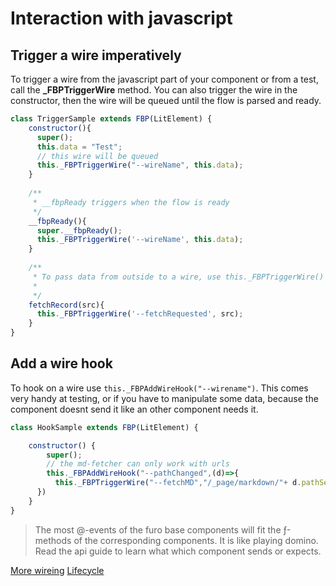 # Interaction with javascript


## Trigger a wire imperatively

To trigger a wire from the javascript part of your component or from a test, call the **_FBPTriggerWire** method.
You can also trigger the wire in the constructor, then the wire will be queued until the flow is parsed and ready.
 
```js
class TriggerSample extends FBP(LitElement) {
    constructor(){
      super();
      this.data = "Test";
      // this wire will be queued
      this._FBPTriggerWire("--wireName", this.data);
    }
    
    /**
     * __fbpReady triggers when the flow is ready
     */
    __fbpReady(){
      super.__fbpReady();
      this._FBPTriggerWire('--wireName', this.data);
    }
    
    /**
     * To pass data from outside to a wire, use this._FBPTriggerWire()
     * 
     */
    fetchRecord(src){
      this._FBPTriggerWire('--fetchRequested', src);
    }
}
``` 


## Add a wire hook
To hook on a wire use `this._FBPAddWireHook("--wirename")`. This comes very handy at testing, or if you have to manipulate some 
data, because the component doesnt send it like an other component needs it.

```javascript
class HookSample extends FBP(LitElement) {

    constructor() {
        super();
        // the md-fetcher can only work with urls
        this._FBPAddWireHook("--pathChanged",(d)=>{
          this._FBPTriggerWire("--fetchMD","/_page/markdown/"+ d.pathSegments[0] + ".md");         
      })
    }
}
```

> The most @-events of the furo base components will fit the ƒ-methods of the corresponding components.
It is like playing domino. Read the api guide to learn what which component sends or expects.



<furo-horizontal-flex>
<a href="../fbp-wires-more/">More wireing</a>
<furo-empty-spacer></furo-empty-spacer>
<a href="../fbp-lifecycle/">Lifecycle</a>
</furo-horizontal-flex>
